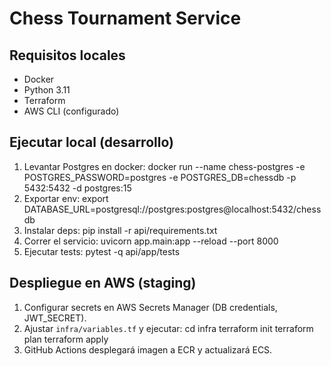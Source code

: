 # Chess Tournament Service

## Requisitos locales
- Docker
- Python 3.11
- Terraform
- AWS CLI (configurado)

## Ejecutar local (desarrollo)
1. Levantar Postgres en docker:
   docker run --name chess-postgres -e POSTGRES_PASSWORD=postgres -e POSTGRES_DB=chessdb -p 5432:5432 -d postgres:15
2. Exportar env:
   export DATABASE_URL=postgresql://postgres:postgres@localhost:5432/chessdb
3. Instalar deps:
   pip install -r api/requirements.txt
4. Correr el servicio:
   uvicorn app.main:app --reload --port 8000
5. Ejecutar tests:
   pytest -q api/app/tests

## Despliegue en AWS (staging)
1. Configurar secrets en AWS Secrets Manager (DB credentials, JWT_SECRET).
2. Ajustar `infra/variables.tf` y ejecutar:
   cd infra
   terraform init
   terraform plan
   terraform apply
3. GitHub Actions desplegará imagen a ECR y actualizará ECS.


